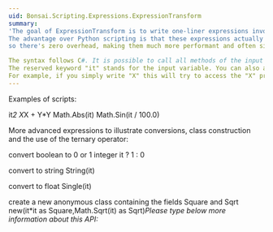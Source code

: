 ```yaml
---
uid: Bonsai.Scripting.Expressions.ExpressionTransform
summary: 
'The goal of ExpressionTransform is to write one-liner expressions involving Math in a compact and efficient way.
The advantage over Python scripting is that these expressions actually get compiled down directly into C# native code rather than being interpreted, 
so there's zero overhead, making them much more performant and often simpler than the Python counterparts.

The syntax follows C#. It is possible to call all methods of the input plus all the functions of the Math class. 
The reserved keyword "it" stands for the input variable. You can also access properties and methods of the input without qualification.
For example, if you simply write "X" this will try to access the "X" property of the input.'
---
```


Examples of scripts:

it*2
X*X + Y*Y
Math.Abs(it)
Math.Sin(it / 100.0)

More advanced expressions to illustrate conversions, class construction and the use of the ternary operator:

convert boolean to 0 or 1 integer
it ? 1 : 0

convert to string
String(it)

convert to float
Single(it)

create a new anonymous class containing the fields Square and Sqrt
new(it*it as Square,Math.Sqrt(it) as Sqrt)*Please type below more information about this API:*

